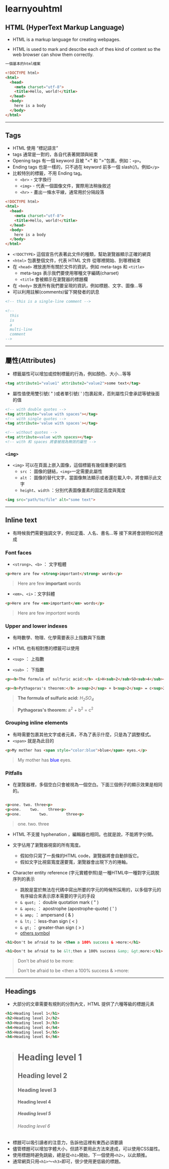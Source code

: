 # learnyouhtml

## HTML (HyperText Markup Language)

* HTML is a markup language for creating webpages.  

* HTML is used to mark and describe each of thes kind of content so the web browser can show them correctly.

```html
一個基本的html檔案

<!DOCTYPE html>  
<html>  
  <head>  
    <meta charset="utf-8">  
    <title>Hello, world!</title>  
  </head>  
  <body>  
    here is a body  
  </body>  
</html>
```

---

## Tags

* HTML 使用 “標記語言”
* tags 通常是一對的，各自代表著開頭與結束
* Opening tags 有一個 keyword 且被 "<" 和 ">"包裹。例如：`<p>`。
* Ending tags 也是一樣的，只不過在 keyword 前多一個 slash(/)。例如`</p>`
* 比較特別的標籤，不用 Ending tag。
  - `<br>` - 文字換行
  - `<img>` - 代表一個圖像文件，實際用法稍後敘述
  - `<hr>` - 畫出一條水平線，通常用於分隔段落

```html
<!DOCTYPE html>  
<html>  
  <head>  
    <meta charset="utf-8">  
    <title>Hello, world!</title>  
  </head>  
  <body>  
    here is a body  
  </body>  
</html>
```

* `<!DOCTYPE>` 這個宣告代表著此文件的種類，幫助瀏覽器顯示正確的網頁
* `<html>` 包裹整個文件，代表 HTML 文件 從哪裡開始、到哪裡結束
* 在 `<head>` 裡放進所有關於文件的資訊，例如 meta-tags 和 `<title>`
    - meta-tags 表示我們要使用哪種文字編碼(charset)
    - `<title` 會被顯示在瀏覽器的標題欄
* 在 `<body>` 放進所有我們要呈現的資訊，例如標題、文字、圖像...等
* 可以利用註解(comments)留下開發者的訊息

```html
<!-- this is a single-line comment -->
    
<!--
  this
  is
  a
  multi-line
  comment
-->
```

---

## 屬性(Attributes)

* 標籤屬性可以增加或控制標籤的行為，例如顏色、大小...等等

```html
<tag attribute1="value1" attribute2="value2">some text</tag> 
```

* 屬性值使用雙引號( " )或者單引號( ' )包裹起來，否則屬性只會承認等號後面的值

```html
<!-- with double quotes -->  
<tag attribute="value with spaces"></tag>  
<!-- with single quotes -->  
<tag attribute='value with spaces'></tag>

<!-- without quotes -->  
<tag attribute=value with spaces></tag>
<!-- with 和 spaces 將會被視為無效的屬性 -->
```

### `<img>`

* `<img>` 可以在頁面上嵌入圖像，這個標籤有幾個重要的屬性
  - `src` ： 圖像的鏈結，`<img>`一定需要此屬性
  - `alt` ： 圖像的替代文字，當圖像無法顯示或者還在載入中，將會顯示此文字
  - `height`、`width` ：分別代表圖像畫素的固定高度與寬度

```html
<img src="path/to/file" alt="some text">
```

---

## Inline text

* 有時候我們需要強調文字，例如定義、人名、書名...等
接下來將會說明如何達成

### Font faces

* `<strong>`、`<b>` ： 文字粗體

```html
<p>Here are few <strong>important</strong> words</p>
```
> <p>Here are few <strong>important</strong> words</p>

* `<em>`、`<i>`：文字斜體

```html
<p>Here are few <em>important</em> words</p>
```

> <p>Here are few <em>important</em> words</p>


### Upper and lower indexes

* 有時數學、物理、化學需要表示上指數與下指數
* HTML 也有相對應的標籤可以使用

* `<sup>` ： 上指數
* `<sub>` ： 下指數

```html
<p><b>The formula of sulfuric acid:</b> <i>H<sub>2</sub>SO<sub>4</sub></i></p>

<p><b>Pythagoras's theorem:</b> a<sup>2</sup> + b<sup>2</sup> = c<sup>2</sup></p>
```

> <p><b>The formula of sulfuric acid:</b> <i>H<sub>2</sub>SO<sub>4</sub></i></p>

> <p><b>Pythagoras's theorem:</b> a<sup>2</sup> + b<sup>2</sup> = c<sup>2</sup></p>

### Grouping inline elements

* 有時需要包裹其他文字或者元素，不為了表示什麼，只是為了調整樣式。
* `<span>` 就是為此目的

```html
<p>My mother has <span style="color:blue">blue</span> eyes.</p>
```

> <p>My mother has <span style="color:blue">blue</span> eyes.</p>

### Pitfalls

* 在瀏覽器裡，多個空白只會被視為一個空白。下面三個例子的顯示效果是相同的。

```html

<p>one. two. three<p>  
<p>one.    two.    three<p>  
<p>one.        two.        three<p>

```

> <p>one. two. three<p>

* HTML 不支援 hyphenation ，編輯器也相同。也就是說，不能將字分開。

* 文字佔用了瀏覽器視窗的所有寬度。
  - 假如你只寫了一長條的HTML code，瀏覽器將會自動排版它。
  - 假如文字比視窗寬度還要寬，瀏覽器會出現下方的捲軸。

* Character entity reference (字元實體參照)是一種HTML中一種對字元跳脫序列的表示
  - 跳脫是當於無法在代碼中寫出所要的字元的時候所採用的，以多個字元的有序組合來表示原本需要的字元的手段
  - `& quot;` ： double quotation mark ( " )
  - `& apos;` ： apostrophe (apostrophe-quote) ( ' )
  - `& amp;` ： ampersand ( & )
  - `& lt;` ： less-than sign ( < )
  - `& gt;` ： greater-than sign ( > )
  - [others symbol](https://dev.w3.org/html5/html-author/charref)

```html
<h1>Don't be afraid to be <then a 100% success & >more:</h1>

<h1>Don't be afraid to be &lt;then a 100% success &amp; &gt;more:</h1>
```

> <p>Don't be afraid to be <then a 100% success & >more:</p>
> <p>Don't be afraid to be &lt;then a 100% success &amp; &gt;more:</p>

---

## Headings

* 大部分的文章需要有規則的分割內文，HTML 提供了六種等級的標題元素

```html
<h1>Heading level 1</h1>  
<h2>Heading level 2</h2>  
<h3>Heading level 3</h3>  
<h4>Heading level 4</h4>  
<h5>Heading level 5</h5>  
<h6>Heading level 6</h6> 
```
> <h1>Heading level 1</h1>  
> <h2>Heading level 2</h2>  
> <h3>Heading level 3</h3>  
> <h4>Heading level 4</h4>  
> <h5>Heading level 5</h5>  
> <h6>Heading level 6</h6> 

* 標題可以吸引讀者的注意力，告訴他這裡有東西必須要讀
* 儘管標題可以增加字體大小，但請不要用此方法來達成，可以使用CSS屬性。
* 使用標題時避免跳級，總是從`<h1>`開始，下一個使用`<h2>`，以此類推。
* 通常網頁只用`<h1>`～`<h3>`即可，很少使用更低級的標題。